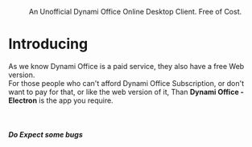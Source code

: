 <p align="center"> An Unofficial Dynami Office Online Desktop Client. Free of Cost.</p>

# Introducing
As we know Dynami Office is a paid service, they also have a free Web version.<br> For those people who can't afford Dynami Office Subscription, or don't want to pay for that, or like the web version of it, Than <b>Dynami Office - Electron</b> is the app you require. <br><br>
<br>
<br>
<i><b>Do Expect some bugs</b></i>